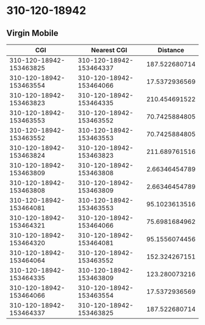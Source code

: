 # 310-120-18942
## Virgin Mobile


| CGI | Nearest CGI | Distance |
|-----|-------------|----------|
| 310-120-18942-153463825 | 310-120-18942-153464337 | 187.522680714 |
| 310-120-18942-153463554 | 310-120-18942-153464066 | 17.5372936569 |
| 310-120-18942-153463823 | 310-120-18942-153464335 | 210.454691522 |
| 310-120-18942-153463553 | 310-120-18942-153463552 | 70.7425884805 |
| 310-120-18942-153463552 | 310-120-18942-153463553 | 70.7425884805 |
| 310-120-18942-153463824 | 310-120-18942-153463823 | 211.689761516 |
| 310-120-18942-153463809 | 310-120-18942-153463808 | 2.66346454789 |
| 310-120-18942-153463808 | 310-120-18942-153463809 | 2.66346454789 |
| 310-120-18942-153464081 | 310-120-18942-153463553 | 95.1023613516 |
| 310-120-18942-153464321 | 310-120-18942-153464066 | 75.6981684962 |
| 310-120-18942-153464320 | 310-120-18942-153464081 | 95.1556074456 |
| 310-120-18942-153464064 | 310-120-18942-153463552 | 152.324267151 |
| 310-120-18942-153464335 | 310-120-18942-153463809 | 123.280073216 |
| 310-120-18942-153464066 | 310-120-18942-153463554 | 17.5372936569 |
| 310-120-18942-153464337 | 310-120-18942-153463825 | 187.522680714 |
